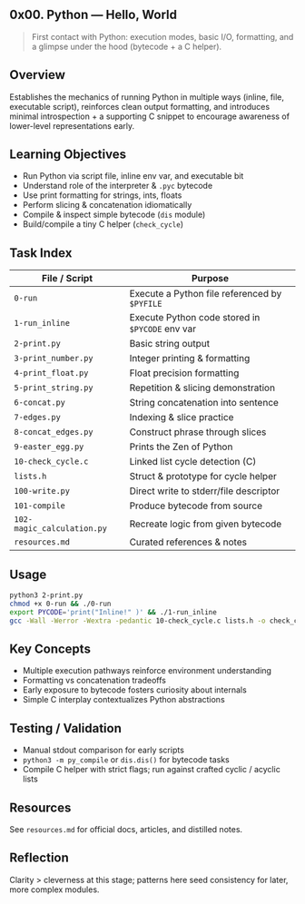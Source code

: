 ## 0x00. Python — Hello, World

> First contact with Python: execution modes, basic I/O, formatting, and a glimpse under the hood (bytecode + a C helper).

## Overview

Establishes the mechanics of running Python in multiple ways (inline, file, executable script), reinforces clean output formatting, and introduces minimal introspection + a supporting C snippet to encourage awareness of lower-level representations early.

## Learning Objectives

- Run Python via script file, inline env var, and executable bit
- Understand role of the interpreter & `.pyc` bytecode
- Use print formatting for strings, ints, floats
- Perform slicing & concatenation idiomatically
- Compile & inspect simple bytecode (`dis` module)
- Build/compile a tiny C helper (`check_cycle`)

## Task Index

| File / Script              | Purpose                                         |
| -------------------------- | ----------------------------------------------- |
| `0-run`                    | Execute a Python file referenced by `$PYFILE`   |
| `1-run_inline`             | Execute Python code stored in `$PYCODE` env var |
| `2-print.py`               | Basic string output                             |
| `3-print_number.py`        | Integer printing & formatting                   |
| `4-print_float.py`         | Float precision formatting                      |
| `5-print_string.py`        | Repetition & slicing demonstration              |
| `6-concat.py`              | String concatenation into sentence              |
| `7-edges.py`               | Indexing & slice practice                       |
| `8-concat_edges.py`        | Construct phrase through slices                 |
| `9-easter_egg.py`          | Prints the Zen of Python                        |
| `10-check_cycle.c`         | Linked list cycle detection (C)                 |
| `lists.h`                  | Struct & prototype for cycle helper             |
| `100-write.py`             | Direct write to stderr/file descriptor          |
| `101-compile`              | Produce bytecode from source                    |
| `102-magic_calculation.py` | Recreate logic from given bytecode              |
| `resources.md`             | Curated references & notes                      |

## Usage

```bash
python3 2-print.py
chmod +x 0-run && ./0-run
export PYCODE='print("Inline!" )' && ./1-run_inline
gcc -Wall -Werror -Wextra -pedantic 10-check_cycle.c lists.h -o check_cycle
```

## Key Concepts

- Multiple execution pathways reinforce environment understanding
- Formatting vs concatenation tradeoffs
- Early exposure to bytecode fosters curiosity about internals
- Simple C interplay contextualizes Python abstractions

## Testing / Validation

- Manual stdout comparison for early scripts
- `python3 -m py_compile` or `dis.dis()` for bytecode tasks
- Compile C helper with strict flags; run against crafted cyclic / acyclic lists

## Resources

See `resources.md` for official docs, articles, and distilled notes.

## Reflection

Clarity > cleverness at this stage; patterns here seed consistency for later, more complex modules.

